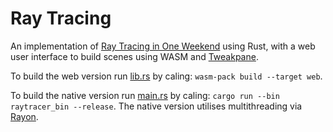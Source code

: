 # Ray Tracing

An implementation of [Ray Tracing in One Weekend](https://raytracing.github.io/books/RayTracingInOneWeekend.html) using Rust, with a web user interface to build scenes using WASM and [Tweakpane](https://cocopon.github.io/tweakpane/).

To build the web version run [lib.rs](src/lib.rs) by caling: `wasm-pack build --target web`.

To build the native version run [main.rs](src/main.rs) by caling: `cargo run --bin raytracer_bin --release`. The native version utilises multithreading via [Rayon](https://github.com/rayon-rs/rayon).
